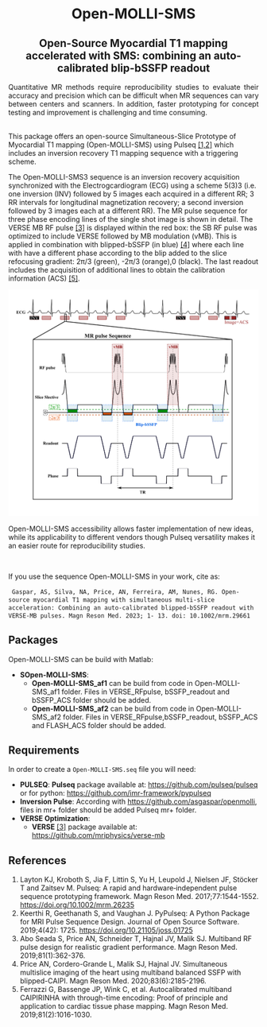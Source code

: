 #   <div align="center">  Open-MOLLI-SMS </div>
##  <div align="center"> Open-Source Myocardial T1 mapping accelerated with SMS: combining an auto-calibrated blip-bSSFP readout


<div align="justify"> Quantitative MR methods require reproducibility studies to evaluate their accuracy and precision which can be difficult when MR sequences can vary between centers and scanners. In addition, faster prototyping for concept testing and improvement is challenging and time consuming.</div>

<br/>

This package offers an open-source Simultaneous-Slice Prototype of Myocardial T1 mapping (Open-MOLLI-SMS) using Pulseq [[1,2]](#references) which includes an inversion recovery T1 mapping sequence with a triggering scheme. 

The Open-MOLLI-SMS3 sequence is an inversion recovery acquisition synchronized with the Electrogcardiogram (ECG) using a scheme 5(3)3 (i.e. one inversion (INV) followed by 5 images each acquired in a different RR; 3 RR intervals for longitudinal magnetization recovery; a second inversion followed by 3 images each at a different RR). The MR pulse sequence for three phase encoding lines of the single shot image is shown in detail. The VERSE MB RF pulse [[3]](#references) is displayed within the red box: the SB RF pulse was optimized to include VERSE followed by MB modulation (vMB). This is applied in combination with blipped-bSSFP (in blue) [[4]](#references) where each line with have a different phase according to the blip added to the slice refocusing gradient: 2π/3 (green), -2π/3 (orange),0 (black). The last readout includes the acquisition of additional lines to obtain the calibration information (ACS) [[5]](#references).


<p align="center">
<img src="C5_Scheme_all_lines_white_background.png"/>
</p>

Open-MOLLI-SMS accessibility allows faster implementation of new ideas, while its applicability to different vendors though Pulseq versatility makes it an easier route for reproducibility studies. 

<br/>

If you use the sequence Open-MOLLI-SMS in your work, cite as:

```
 Gaspar, AS, Silva, NA, Price, AN, Ferreira, AM, Nunes, RG. Open-source myocardial T1 mapping with simultaneous multi-slice acceleration: Combining an auto-calibrated blipped-bSSFP readout with VERSE-MB pulses. Magn Reson Med. 2023; 1- 13. doi: 10.1002/mrm.29661
```

## Packages
Open-MOLLI-SMS can be build with Matlab: 
*  **SOpen-MOLLI-SMS**: 
	* **Open-MOLLI-SMS_af1**  can be build from code in Open-MOLLI-SMS_af1 folder. Files in VERSE_RFpulse, bSSFP_readout and bSSFP_ACS folder should be added. 
	* **Open-MOLLI-SMS_af2**  can be build from code in Open-MOLLI-SMS_af2 folder. Files in VERSE_RFpulse,bSSFP_readout, bSSFP_ACS and FLASH_ACS folder should be added. 


## Requirements
In order to create a `Open-MOLLI-SMS.seq` file you will need: 
*  **PULSEQ**:  **Pulseq** package available at: https://github.com/pulseq/pulseq or for python: https://github.com/imr-framework/pypulseq 
*  **Inversion Pulse**: According with  https://github.com/asgaspar/openmolli, files in mr+ folder should be added Pulseq mr+ folder. 
*   **VERSE Optimization**:  
	* **VERSE** [[3]](#references)  package available at: https://github.com/mriphysics/verse-mb



## References
1. Layton KJ, Kroboth S, Jia F, Littin S, Yu H, Leupold J, Nielsen JF, Stöcker T and Zaitsev M. Pulseq: A rapid and hardware‐independent pulse sequence prototyping framework. Magn Reson Med. 2017;77:1544-1552. https://doi.org/10.1002/mrm.26235
2. Keerthi R, Geethanath S, and Vaughan J. PyPulseq: A Python Package for MRI Pulse Sequence Design. Journal of Open Source Software. 2019;4(42): 1725. https://doi.org/10.21105/joss.01725
3. Abo Seada S, Price AN, Schneider T, Hajnal JV, Malik SJ. Multiband RF pulse design for realistic gradient performance. Magn Reson Med. 2019;81(1):362-376.
4. Price AN, Cordero-Grande L, Malik SJ, Hajnal JV. Simultaneous multislice imaging of the heart using multiband balanced SSFP with blipped-CAIPI. Magn Reson Med. 2020;83(6):2185-2196.
5. Ferrazzi G, Bassenge JP, Wink C, et al. Autocalibrated multiband CAIPIRINHA with through-time encoding: Proof of principle and application to cardiac tissue phase mapping. Magn Reson Med. 2019;81(2):1016-1030.
